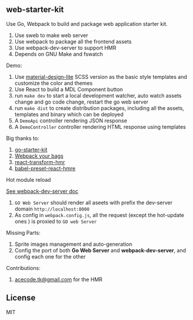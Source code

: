 web-starter-kit
-----

Use Go, Webpack to build and package web application starter kit.

1. Use sweb to make web server
1. Use webpack to package all the frontend assets
1. Use webpack-dev-server to support HMR
1. Depends on GNU Make and fswatch

Demo:

1. Use [material-design-lite](https://getmdl.io) SCSS version as the basic style templates and customize the color and themes
1. Use React to build a MDL Component button
1. run `make dev` to start a local development watcher, auto watch assets change and go code change, restart the go web server
1. run `make dist` to create distribution packages, including all the assets, templates and binary which can be deployed
1. A `DemoApi` controller rendering JSON response
1. A `DemoController` controller rendering HTML response using templates

Big thanks to:

1. [go-starter-kit](https://github.com/olebedev/go-starter-kit)
1. [Webpack your bags](http://blog.madewithlove.be/post/webpack-your-bags/)
1. [react-transform-hmr](https://github.com/gaearon/react-transform-hmr)
1. [babel-preset-react-hmre](https://github.com/danmartinez101/babel-preset-react-hmre)

Hot module reload

[See webpack-dev-server doc](http://webpack.github.io/docs/webpack-dev-server.html#combining-with-an-existing-server)

1. `GO Web Server` should render all aseets with prefix the dev-server domain `http://localhost:8000`
1. As config in `webpack.config.js`, all the request (except the hot-update ones ) is proxied to `GO web Server`

Missing Parts:

1. Sprite images management and auto-generation
1. Config the port of both **Go Web Server** and **webpack-dev-server**, and config each one for the other

Contributions:

1. acecode.tk@gmail.com for the HMR

License
---
MIT

